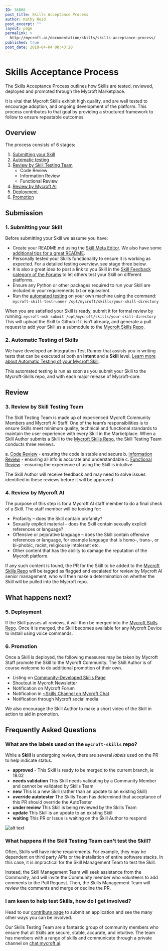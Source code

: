 ```yaml
---
ID: 36808
post_title: Skills Acceptance Process
author: Kathy Reid
post_excerpt: ""
layout: page
permalink: >
  http://mycroft.ai/documentation/skills/skills-acceptance-process/
published: true
post_date: 2018-04-04 08:43:20
---
```

# Skills Acceptance Process

The Skills Acceptance Process outlines how Skills are tested, reviewed, deployed and promoted through the Mycroft Marketplace. 
 
It is vital that Mycroft Skills exhibit high quality, and are well tested to encourage adoption, and ongoing development of the platform. This process contributes to that goal by providing a structured framework to follow to ensure repeatable outcomes.

## Overview
 
The process consists of 6 stages:
1. [Submitting your Skill](https://mycroft.ai/documentation/skills/skills-acceptance-process/#1-submitting-your-skill)
2. [Automatic testing](https://mycroft.ai/documentation/skills/skills-acceptance-process/#2-automatic-testing-of-skills)
3. [Review by Skill Testing Team](https://mycroft.ai/documentation/skills/skills-acceptance-process/#3-review-by-skill-testing-team)
   - Code Review
   - Information Review
   - Functional Review
4. [Review by Mycroft AI](https://mycroft.ai/documentation/skills/skills-acceptance-process/#4-review-by-mycroft-ai)
5. [Deployment](https://mycroft.ai/documentation/skills/skills-acceptance-process/#5-deployment)
6. [Promotion](https://mycroft.ai/documentation/skills/skills-acceptance-process/#6-promotion)

## Submission
### 1. Submitting your Skill
Before submitting your Skill we assume you have:

- Create your README.md using the [Skill Meta Editor](https://mycroft.ai/skill-meta-editor). We also have some [additional tips for a great README](http://mycroft.ai/documentation/skills/skills-readme-md/).
- Personally tested your Skills functionality to ensure it is working as expected. For a detailed testing overview, see stage three below.
- It is also a great idea to post a link to you Skill in the [Skill Feedback category of the Forums](https://community.mycroft.ai/c/skill-feedback) to let others test your Skill on different platforms. 
- Ensure any Python or other packages required to run your Skill are included in your requirements.txt or equivalent.
- Run the [automated testing](https://mycroft.ai/documentation/skills/automatic-testing/) on your own machine using the command:
  `mycroft-skill-testrunner /opt/mycroft/skills/your-skill-directory`

When you are satisfied your Skill is ready, submit it for formal review by running:
`mycroft-msk submit /opt/mycroft/skills/your-skill-directory`
This will upload the Skill to Github if it isn’t already, and generate a pull request to add your Skill as a submodule to the [Mycroft Skills Repo](https://github.com/MycroftAI/mycroft-skills).

### 2. Automatic Testing of Skills

We have developed an Integration Test Runner that assists you in writing tests that can be executed at both an **Intent** and a **Skill** level. [Learn more about Automatic Testing of your Mycroft Skill](https://mycroft.ai/documentation/skills/automatic-testing/).

This automated testing is run as soon as you submit your Skill to the Mycroft-Skills repo, and with each major release of Mycroft-core.

## Review
### 3. Review by Skill Testing Team
The Skill Testing Team is made up of experienced Mycroft Community Members and Mycroft AI Staff. One of the team’s responsibilities is to ensure Skills meet minimum quality, technical and functional standards to maintain the user experience with every Skill in the Marketplace. When a Skill Author submits a Skill to the [Mycroft Skills Repo](https://github.com/MycroftAI/mycroft-skills), the Skill Testing Team conducts three reviews. 

a. [Code Review](http://mycroft.ai/documentation/skills/skills-acceptance-process/skills-review-code-template/) - ensuring the code is stable and secure
b. [Information Review](http://mycroft.ai/documentation/skills/skills-acceptance-process/skills-review-information-template/) - ensuring all info is accurate and understandable
c. [Functional Review](http://mycroft.ai/documentation/skills/skills-acceptance-process/skills-review-functional-template/) - ensuring the experience of using the Skill is intuitive

The Skill Author will receive feedback and may need to solve issues identified in these reviews before it will be approved.

### 4. Review by Mycroft AI
The purpose of this step is for a Mycroft AI staff member to do a final check of a Skill. The staff member will be looking for:
- Profanity – does the Skill contain profanity?
- Sexually explicit material – does the Skill contain sexually explicit references or language?
- Offensive or pejorative language – does the Skill contain offensive references or language, for example language that is homo-, trans-, or bi-phobic, racist, religiously intolerant etc.
- Other content that has the ability to damage the reputation of the Mycroft platform.

If any such content is found, the PR for the Skill to be added to the [Mycroft Skills Repo](https://github.com/MycroftAI/mycroft-skills) will be tagged as flagged and escalated for review by Mycroft AI senior management, who will then make a determination on whether the Skill will be pulled into the Mycroft repo.

## What happens next?
### 5. Deployment
If the Skill passes all reviews, it will then be merged into the [Mycroft Skills Repo](https://github.com/MycroftAI/mycroft-skills). Once it is merged, the Skill becomes available for any Mycroft Device to install using voice commands.

### 6. Promotion
Once a Skill is deployed, the following measures may be taken by Mycroft Staff promote the Skill to the Mycroft Community. The Skill Author is of course welcome to do additional promotion of their own.
- Listing on [Community-Developed Skills Page](https://mycroft.ai/documentation/skills/#community-developed-skills)
- Shoutout in Mycroft Newsletter
- Notification on Mycroft Forum
- Notification in [~Skills Channel on Mycroft Chat](https://chat.mycroft.ai/community/channels/skills)
- Notification through Mycroft social media

We also encourage the Skill Author to make a short video of the Skill in action to aid in promotion.

## Frequently Asked Questions
### What are the labels used on the `mycroft-skills` repo?

While a **Skill** is undergoing review, there are several *labels* used on the PR to help indicate status.

* **approved** - This Skill is ready to be merged to the current branch, ie 18.02
* **needs validation** This Skill needs validating by a Community Member and cannot be validated by Skills Team
* **new** This is a new Skill (rather than an update to an existing Skill)
* **override autotester** The Skills Team has determined that acceptance of this PR should override the AutoTester
* **under review** This Skill is being reviewed by the Skills Team
* **update** This Skill is an update to an existing Skill
* **waiting** This PR or Issue is waiting on the Skill Author to respond

![alt text](https://mycroft.ai/wp-content/uploads/2018/06/mycroft-skils-repo-labels.png "Mycroft Skills Repo labels")

### What happens if the Skill Testing Team can't test the Skill?

Often, Skills will have niche requirements. For example, they may be dependent on third party APIs or the installation of entire software stacks. In this case, it is impractical for the Skill Management Team to test the Skill.

Instead, the Skill Management Team will seek assistance from the Community, and will invite the Community member who volunteers to add comments to the Pull Request. Then, the Skills Management Team will review the comments and merge or decline the PR.  

### I am keen to help test Skills, how do I get involved?
Head to our [contribute page](https://mycroft.ai/contribute/#suggest-and-test-skills) to submit an application and see the many other ways you can be involved.

Our Skills Testing Team are a fantastic group of community members who ensure that all Skills are secure, stable, accurate, and intuitive. The team has members with a range of skills and communicate through a private channel on [chat.mycroft.ai](https://chat.mycroft.ai/).
